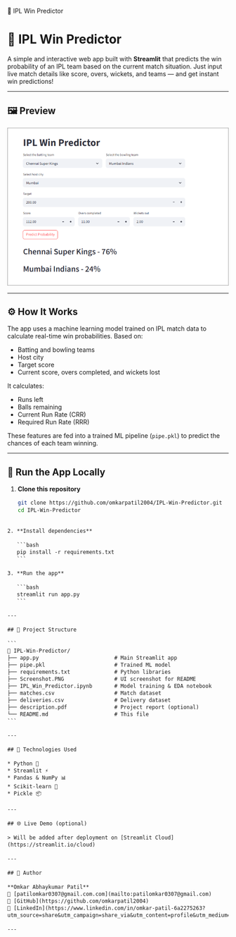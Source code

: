 🏏 IPL Win Predictor


# 🏏 IPL Win Predictor

A simple and interactive web app built with **Streamlit** that predicts the win probability of an IPL team based on the current match situation. Just input live match details like score, overs, wickets, and teams — and get instant win predictions!

---

## 🖼️ Preview

![IPL Win Predictor Screenshot](Screenshot.PNG)

---

## ⚙️ How It Works

The app uses a machine learning model trained on IPL match data to calculate real-time win probabilities. Based on:

- Batting and bowling teams
- Host city
- Target score
- Current score, overs completed, and wickets lost

It calculates:
- Runs left
- Balls remaining
- Current Run Rate (CRR)
- Required Run Rate (RRR)

These features are fed into a trained ML pipeline (`pipe.pkl`) to predict the chances of each team winning.

---

## 🚀 Run the App Locally

1. **Clone this repository**
   ```bash
   git clone https://github.com/omkarpatil2004/IPL-Win-Predictor.git
   cd IPL-Win-Predictor
````

2. **Install dependencies**

   ```bash
   pip install -r requirements.txt
   ```

3. **Run the app**

   ```bash
   streamlit run app.py
   ```

---

## 📁 Project Structure

```
📁 IPL-Win-Predictor/
├── app.py                        # Main Streamlit app
├── pipe.pkl                      # Trained ML model
├── requirements.txt              # Python libraries
├── Screenshot.PNG                # UI screenshot for README
├── IPL_Win_Predictor.ipynb       # Model training & EDA notebook
├── matches.csv                   # Match dataset
├── deliveries.csv                # Delivery dataset
├── description.pdf               # Project report (optional)
└── README.md                     # This file
```

---

## 🧠 Technologies Used

* Python 🐍
* Streamlit ⚡
* Pandas & NumPy 📊
* Scikit-learn 🤖
* Pickle 📦

---

## 🌐 Live Demo (optional)

> Will be added after deployment on [Streamlit Cloud](https://streamlit.io/cloud)

---

## 👤 Author

**Omkar Abhaykumar Patil**
📧 [patilomkar0307@gmail.com.com](mailto:patilomkar0307@gmail.com)
🔗 [GitHub](https://github.com/omkarpatil2004)
🔗 [LinkedIn](https://www.linkedin.com/in/omkar-patil-6a2275263?utm_source=share&utm_campaign=share_via&utm_content=profile&utm_medium=android_app))

---
